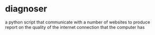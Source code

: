 # diagnoser
a python script that communicate with a number of websites to produce report on the quality of the internet connection that the computer has
